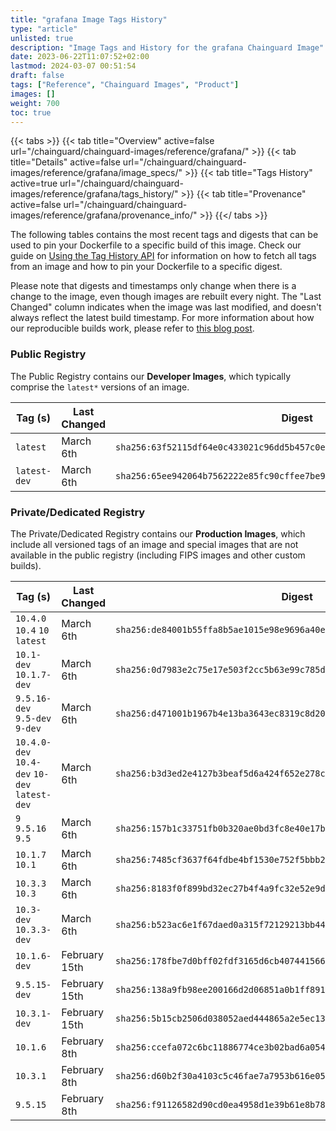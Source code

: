 ```yaml
---
title: "grafana Image Tags History"
type: "article"
unlisted: true
description: "Image Tags and History for the grafana Chainguard Image"
date: 2023-06-22T11:07:52+02:00
lastmod: 2024-03-07 00:51:54
draft: false
tags: ["Reference", "Chainguard Images", "Product"]
images: []
weight: 700
toc: true
---
```


{{< tabs >}}
{{< tab title="Overview" active=false url="/chainguard/chainguard-images/reference/grafana/" >}}
{{< tab title="Details" active=false url="/chainguard/chainguard-images/reference/grafana/image_specs/" >}}
{{< tab title="Tags History" active=true url="/chainguard/chainguard-images/reference/grafana/tags_history/" >}}
{{< tab title="Provenance" active=false url="/chainguard/chainguard-images/reference/grafana/provenance_info/" >}}
{{</ tabs >}}

The following tables contains the most recent tags and digests that can be used to pin your Dockerfile to a specific build of this image. Check our guide on [Using the Tag History API](/chainguard/chainguard-images/using-the-tag-history-api/) for information on how to fetch all tags from an image and how to pin your Dockerfile to a specific digest.

Please note that digests and timestamps only change when there is a change to the image, even though images are rebuilt every night. The "Last Changed" column indicates when the image was last modified, and doesn't always reflect the latest build timestamp. For more information about how our reproducible builds work, please refer to [this blog post](https://www.chainguard.dev/unchained/reproducing-chainguards-reproducible-image-builds).

### Public Registry
The Public Registry contains our **Developer Images**, which typically comprise the `latest*` versions of an image.

| Tag (s)       | Last Changed | Digest                                                                    |
|---------------|--------------|---------------------------------------------------------------------------|
|  `latest`     | March 6th    | `sha256:63f52115df64e0c433021c96dd5b457c0e2b8b007b66633f9f7c09968d9458aa` |
|  `latest-dev` | March 6th    | `sha256:65ee942064b7562222e85fc90cffee7be97262e21e2b50c6d510238fd17500e6` |


### Private/Dedicated Registry
The Private/Dedicated Registry contains our **Production Images**, which include all versioned tags of an image and special images that are not available in the public registry (including FIPS images and other custom builds).

| Tag (s)                                        | Last Changed  | Digest                                                                    |
|------------------------------------------------|---------------|---------------------------------------------------------------------------|
|  `10.4.0` `10.4` `10` `latest`                 | March 6th     | `sha256:de84001b55ffa8b5ae1015e98e9696a40e65c78eac1e38647c4c7107af911ac7` |
|  `10.1-dev` `10.1.7-dev`                       | March 6th     | `sha256:0d7983e2c75e17e503f2cc5b63e99c785d55528a59d73006543d64bf7dbddda9` |
|  `9.5.16-dev` `9.5-dev` `9-dev`                | March 6th     | `sha256:d471001b1967b4e13ba3643ec8319c8d20cfa5fd32f3cbabefca7859c08f36d6` |
|  `10.4.0-dev` `10.4-dev` `10-dev` `latest-dev` | March 6th     | `sha256:b3d3ed2e4127b3beaf5d6a424f652e278c952f218f478ab172fb00d1097d0b85` |
|  `9` `9.5.16` `9.5`                            | March 6th     | `sha256:157b1c33751fb0b320ae0bd3fc8e40e17bf81feba59f80587fe5d5cfc6f4b8b4` |
|  `10.1.7` `10.1`                               | March 6th     | `sha256:7485cf3637f64fdbe4bf1530e752f5bbb2ba56d869804f32c4d02aa35e59064b` |
|  `10.3.3` `10.3`                               | March 6th     | `sha256:8183f0f899bd32ec27b4f4a9fc32e52e9d31b50d367c990ebd3c27dd355bafc7` |
|  `10.3-dev` `10.3.3-dev`                       | March 6th     | `sha256:b523ac6e1f67daed0a315f72129213bb44ca146b94c157df3d97a3878659154d` |
|  `10.1.6-dev`                                  | February 15th | `sha256:178fbe7d0bff02fdf3165d6cb407441566c9bdc195dac86db39cfb94017e4168` |
|  `9.5.15-dev`                                  | February 15th | `sha256:138a9fb98ee200166d2d06851a0b1ff891238bdb91ef9296435733e7799aeb23` |
|  `10.3.1-dev`                                  | February 15th | `sha256:5b15cb2506d038052aed444865a2e5ec137bbb079d54c6b67a9a50c6b6ca85a1` |
|  `10.1.6`                                      | February 8th  | `sha256:ccefa072c6bc11886774ce3b02bad6a0542a908233ccebc7cd2c4c7317bada9f` |
|  `10.3.1`                                      | February 8th  | `sha256:d60b2f30a4103c5c46fae7a7953b616e05b6bd0d4c6263de08999790f2c585e2` |
|  `9.5.15`                                      | February 8th  | `sha256:f91126582d90cd0ea4958d1e39b61e8b788925580f1727ec6cc7b4e4b842f04e` |

